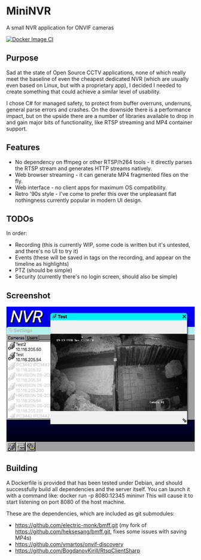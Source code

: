# MiniNVR

A small NVR application for ONVIF cameras

[![Docker Image CI](https://github.com/electric-monk/MiniNVR/actions/workflows/docker-image.yml/badge.svg)](https://github.com/electric-monk/MiniNVR/actions/workflows/docker-image.yml)

## Purpose

Sad at the state of Open Source CCTV applications, none of which really meet the baseline of even the cheapest dedicated NVR (which are usually even based on Linux, but with a proprietary app), I decided I needed to create something that could achieve a similar level of usability.

I chose C# for managed safety, to protect from buffer overruns, underruns, general parse errors and crashes. On the downside there is a performance impact, but on the upside there are a number of libraries available to drop in and gain major bits of functionality, like RTSP streaming and MP4 container support.

## Features

- No dependency on ffmpeg or other RTSP/h264 tools - it directly parses the RTSP stream and generates HTTP streams natively.
- Web browser streaming - it can generate MP4 fragmented files on the fly.
- Web interface - no client apps for maximum OS compatibility.
- Retro '90s style - I've come to prefer this over the unpleasant flat nothingness currently popular in modern UI design.

## TODOs

In order:
- Recording (this is currently WIP, some code is written but it's untested, and there's no UI to try it)
- Events (these will be saved in tags on the recording, and appear on the timeline as highlights)
- PTZ (should be simple)
- Security (currently there's no login screen, should also be simple)

## Screenshot

![A screenshot of the desktop of the NVR app](images/testshot.png)

## Building

A Dockerfile is provided that has been tested under Debian, and should successfully build all dependencies and the server itself. You can launch it with a command like:
docker run -p 8080:12345 mininvr
This will cause it to start listening on port 8080 of the host machine.

These are the dependencies, which are included as git submodules:
- https://github.com/electric-monk/bmff.git (my fork of https://github.com/heksesang/bmff.git, fixes some issues with saving MP4s)
- https://github.com/vmartos/onvif-discovery
- https://github.com/BogdanovKirill/RtspClientSharp
